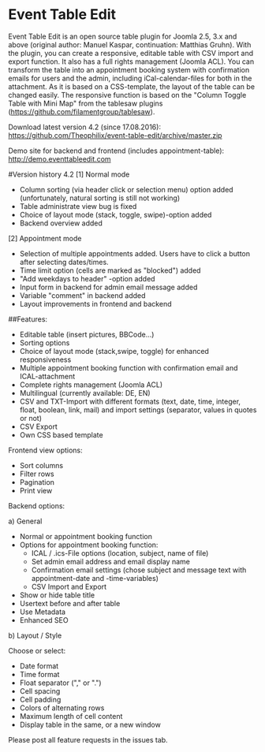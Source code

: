 # Event Table Edit
Event Table Edit is an open source table plugin for Joomla 2.5, 3.x and above (original author: Manuel Kaspar, continuation: Matthias Gruhn). With the plugin, you can create a responsive, editable table with CSV import and export function. It also has a full rights management (Joomla ACL). 
You can  transform the table into an appointment booking system with confirmation emails for users and the admin, including iCal-calendar-files for both in the attachment. As it is based on a CSS-template, the layout of the table can be changed easily. The responsive function is based on the "Column Toggle Table with Mini Map" from the tablesaw plugins (https://github.com/filamentgroup/tablesaw).

Download latest version 4.2 (since 17.08.2016): https://github.com/Theophilix/event-table-edit/archive/master.zip

Demo site for backend and frontend (includes appointment-table): http://demo.eventtableedit.com 

#Version history
4.2
[1] Normal mode
- Column sorting (via header click or selection menu) option added (unfortunately, natural sorting is still not working)
- Table administrate view bug is fixed
- Choice of layout mode (stack, toggle, swipe)-option added
- Backend overview added

[2] Appointment mode
- Selection of multiple appointments added. Users have to click a button after selecting dates/times.
- Time limit option (cells are marked as "blocked") added
- "Add weekdays to header" -option added
- Input form in backend for admin email message added
- Variable "comment" in backend added
- Layout improvements in frontend and backend

##Features:

- Editable table (insert pictures, BBCode...)
- Sorting options
- Choice of layout mode (stack,swipe, toggle) for enhanced responsiveness
- Multiple appointment booking function with confirmation email and ICAL-attachment
- Complete rights management (Joomla ACL)
- Multilingual (currently available: DE, EN)
- CSV and TXT-Import with different formats (text, date, time, integer, float, boolean, link, mail) 
  and import settings (separator, values in quotes or not)
- CSV Export
- Own CSS based template

Frontend view options:
- Sort columns
- Filter rows
- Pagination
- Print view

Backend options:

a) General
- Normal or appointment booking function
- Options for appointment booking function:
  + ICAL / .ics-File options (location, subject, name of file)
  + Set admin email address and email display name
  + Confirmation email settings (chose subject and message text with appointment-date and -time-variables)
  + CSV Import and Export
- Show or hide table title
- Usertext before and after table
- Use Metadata
- Enhanced SEO

b) Layout / Style

Choose or select:
- Date format
- Time format
- Float separator ("," or ".")
- Cell spacing
- Cell padding
- Colors of alternating rows
- Maximum length of cell content
- Display table in the same, or a new window

Please post all feature requests in the issues tab.

